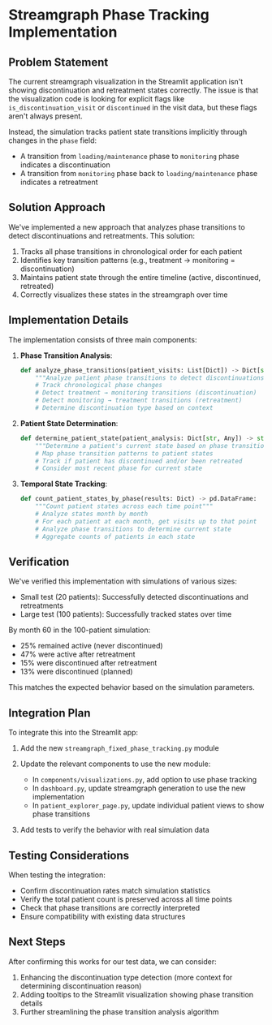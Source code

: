 # Streamgraph Phase Tracking Implementation

## Problem Statement

The current streamgraph visualization in the Streamlit application isn't showing discontinuation and retreatment states correctly. The issue is that the visualization code is looking for explicit flags like `is_discontinuation_visit` or `discontinued` in the visit data, but these flags aren't always present.

Instead, the simulation tracks patient state transitions implicitly through changes in the `phase` field:
- A transition from `loading/maintenance` phase to `monitoring` phase indicates a discontinuation
- A transition from `monitoring` phase back to `loading/maintenance` phase indicates a retreatment

## Solution Approach

We've implemented a new approach that analyzes phase transitions to detect discontinuations and retreatments. This solution:

1. Tracks all phase transitions in chronological order for each patient
2. Identifies key transition patterns (e.g., treatment → monitoring = discontinuation)
3. Maintains patient state through the entire timeline (active, discontinued, retreated)
4. Correctly visualizes these states in the streamgraph over time

## Implementation Details

The implementation consists of three main components:

1. **Phase Transition Analysis**:
   ```python
   def analyze_phase_transitions(patient_visits: List[Dict]) -> Dict[str, Any]:
       """Analyze patient phase transitions to detect discontinuations and retreatments"""
       # Track chronological phase changes
       # Detect treatment → monitoring transitions (discontinuation)
       # Detect monitoring → treatment transitions (retreatment)
       # Determine discontinuation type based on context
   ```

2. **Patient State Determination**:
   ```python
   def determine_patient_state(patient_analysis: Dict[str, Any]) -> str:
       """Determine a patient's current state based on phase transition analysis"""
       # Map phase transition patterns to patient states
       # Track if patient has discontinued and/or been retreated
       # Consider most recent phase for current state
   ```

3. **Temporal State Tracking**:
   ```python
   def count_patient_states_by_phase(results: Dict) -> pd.DataFrame:
       """Count patient states across each time point"""
       # Analyze states month by month
       # For each patient at each month, get visits up to that point
       # Analyze phase transitions to determine current state
       # Aggregate counts of patients in each state
   ```

## Verification

We've verified this implementation with simulations of various sizes:
- Small test (20 patients): Successfully detected discontinuations and retreatments
- Large test (100 patients): Successfully tracked states over time
  
By month 60 in the 100-patient simulation:
- 25% remained active (never discontinued)
- 47% were active after retreatment
- 15% were discontinued after retreatment
- 13% were discontinued (planned)

This matches the expected behavior based on the simulation parameters.

## Integration Plan

To integrate this into the Streamlit app:

1. Add the new `streamgraph_fixed_phase_tracking.py` module
2. Update the relevant components to use the new module:
   - In `components/visualizations.py`, add option to use phase tracking
   - In `dashboard.py`, update streamgraph generation to use the new implementation
   - In `patient_explorer_page.py`, update individual patient views to show phase transitions

3. Add tests to verify the behavior with real simulation data

## Testing Considerations

When testing the integration:
- Confirm discontinuation rates match simulation statistics
- Verify the total patient count is preserved across all time points
- Check that phase transitions are correctly interpreted
- Ensure compatibility with existing data structures

## Next Steps

After confirming this works for our test data, we can consider:
1. Enhancing the discontinuation type detection (more context for determining discontinuation reason)
2. Adding tooltips to the Streamlit visualization showing phase transition details
3. Further streamlining the phase transition analysis algorithm